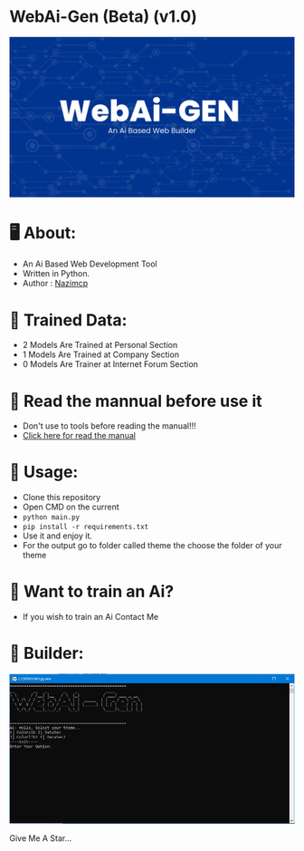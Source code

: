 # WebAi-Gen (Beta) (v1.0)
<p align="center">
  <img src="https://github.com/hackerstore/WebAi-Gen/raw/main/img/New%20Project%20(1).jpg">
</p>

# :desktop_computer: About:

* An Ai Based Web Development Tool
* Written in Python.
* Author : [Nazimcp](https://instagram.com/nazimcp7)

# :robot: Trained Data:
* 2 Models Are Trained at Personal Section
* 1 Models Are Trained at Company Section
* 0 Models Are Trainer at Internet Forum Section

# :open_book: Read the mannual before use it
* Don't use to tools before reading the manual!!!
* [Click here for read the manual](https://github.com/hypride/WebAi-Gen/tree/main/manual)

# :electric_plug: Usage:
* Clone this repository
* Open CMD on the current
* `python main.py`
* `pip install -r requirements.txt`
* Use it and enjoy it.
* For the output go to folder called theme the choose the folder of your theme

# :dna: Want to train an Ai?
* If you wish to train an Ai Contact Me

# :hammer: Builder:
<p align="center">
  <img src="https://github.com/hackerstore/WebAi-Gen/raw/main/img/Capture.JPG">
</p>

Give Me A Star...
